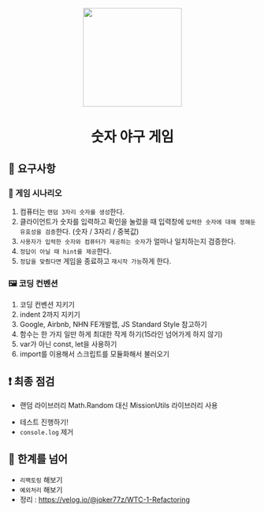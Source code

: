 <p align="middle" >
  <img width="200px;" src="https://github.com/woowacourse/javascript-baseball-precourse/blob/main/images/baseball_icon.png?raw=true"/>
</p>
<h1 align="middle">숫자 야구 게임</h1>

## 🎯 요구사항

### 📝 게임 시나리오

1. 컴퓨터는 `랜덤 3자리 숫자를 생성`한다.
2. 클라이언트가 숫자를 입력하고 확인을 눌렀을 때 입력창에 `입력한 숫자에 대해 정해둔 유효성을 검증`한다. (숫자 / 3자리 / 중복값)
3. `사용자가 입력한 숫자와 컴퓨터가 제공하는 숫자`가 얼마나 일치하는지 검증한다.
4. `정답이 아닐 때 hint를 제공`한다.
5. `정답을 맞췄다면` 게임을 종료하고 `재시작 가능`하게 한다.

### 🖼 코딩 컨벤션

1. 코딩 컨벤션 지키기
2. indent 2까지 지키기
3. Google, Airbnb, NHN FE개발랩, JS Standard Style 참고하기
4. 함수는 한 가지 일만 하게 최대한 작게 하기(15라인 넘어가게 하지 않기)
5. var가 아닌 const, let을 사용하기
6. import를 이용해서 스크립트를 모듈화해서 불러오기

## ❗️ 최종 점검

- 랜덤 라이브러리 Math.Random 대신 MissionUtils 라이브러리 사용
<!-- - 컴퓨터의 랜덤 값은 반드시 JavaScript의 `Math.Random` 대신 [`MissionUtils` 라이브러리](https://github.com/woowacourse-projects/javascript-mission-utils#mission-utils)의 `Random.pickNumberInRange`를 사용해 구한다. (`MissionUtils`은 window객체 내에 포함되어 있음) -->

- 테스트 진행하기!
- `console.log` 제거

## 🌟 한계를 넘어

- `리팩토링` 해보기
- `예외처리` 해보기
- 정리 : https://velog.io/@joker77z/WTC-1-Refactoring
